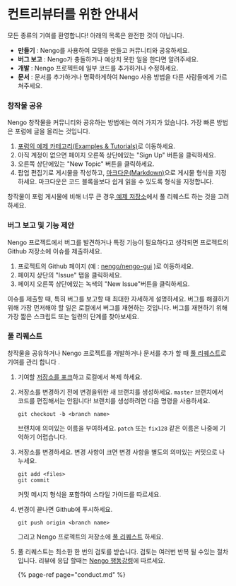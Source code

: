 # 컨트리뷰터를 위한 안내서

모든 종류의 기여를 환영합니다! 아래의 목록은 완전한 것이 아닙니다.

* **만들기** : Nengo를 사용하여 모델을 만들고 커뮤니티와 공유하세요.
* **버그 보고** : Nengo가 충돌하거나 예상치 못한 일을 한다면 알려주세요.
* **개발** : Nengo 프로젝트에 일부 코드를 추가하거나 수정하세요.
* **문서** : 문서를 추가하거나 명확하게하여 Nengo 사용 방법을 다른 사람들에게 가르쳐주세요.

### 창작물 공유

Nengo 창작물을 커뮤니티와 공유하는 방법에는 여러 가지가 있습니다. 가장 빠른 방법은 포럼에 글을 올리는 것입니다.

1. [포럼의 예제 카테고리\(Examples & Tutorials\)](https://forum.nengo.ai/c/examples-tutorials)로 이동하세요.
2. 아직 계정이 없으면 페이지 오른쪽 상단에있는 "Sign Up" 버튼을 클릭하세요.
3. 오른쪽 상단에있는 "New Topic" 버튼을 클릭하세요.
4. 팝업 편집기로 게시물을 작성하고, [마크다운\(Markdown\)](https://commonmark.org/help/)으로 게시물 형식을 지정하세요. 마크다운은 코드 블록을보다 쉽게 ​​읽을 수 있도록 형식을 지정합니다.

창작물이 포럼 게시물에 비해 너무 큰 경우[ 예제 저장소](https://github.com/nengo/nengo-examples)에서 풀 리퀘스트 하는 것을 고려하세요.

### 버그 보고 및 기능 제안

Nengo 프로젝트에서 버그를 발견하거나 특정 기능이 필요하다고 생각되면 프로젝트의 Github 저장소에 이슈를 제출하세요.

1. 프로젝트의 Github 페이지 \(예 : [nengo/nengo-gui](https://github.com/nengo/nengo-gui) \)로 이동하세요.
2. 페이지 상단의 "Issue" 탭을 클릭하세요.
3. 페이지 오른쪽 상단에있는 녹색의 "New Issue"버튼을 클릭하세요.

이슈를 제출할 때, 특히 버그를 보고할 때 최대한 자세하게 설명하세요. 버그를 해결하기 위해 가장 먼저해야 할 일은 로컬에서 버그를 재현하는 것입니다. 버그를 재현하기 위해 가장 짧은 스크립트 또는 일련의 단계를 찾아보세요.

### 풀 리퀘스트

창작물을 공유하거나 Nengo 프로젝트를 개발하거나 문서를 추가 할 때 [풀 리퀘스트](https://help.github.com/en/github/collaborating-with-issues-and-pull-requests/about-pull-requests)로 기여를 관리 합니다 .

1. 기여할 [저장소를 포크](https://help.github.com/en/github/getting-started-with-github/fork-a-repo)하고 로컬에서 복제 하세요.

2. 저장소를 변경하기 전에 변경을위한 새 브랜치를 생성하세요. `master` 브랜치에서 코드를 편집해서는 안됩니다! 브랜치를 생성하려면 다음 명령을 사용하세요.

   ```text
   git checkout -b <branch name>
   ```

   브랜치에 의미있는 이름을 부여하세요. `patch` 또는 `fix128` 같은 이름은 나중에 기억하기 어렵습니다.

3. 저장소를 변경하세요. 변경 사항이 크면 변경 사항을 별도의 의미있는 커밋으로 나누세요.

   ```text
   git add <files>
   git commit
   ```

   커밋 메시지 형식을 포함하여 스타일 가이드를 따르세요.

4. 변경이 끝나면 Github에 푸시하세요.

   ```text
   git push origin <branch name>
   ```

   그리고 Nengo 프로젝트의 저장소에 [풀 리퀘스트](https://help.github.com/en/github/collaborating-with-issues-and-pull-requests/creating-a-pull-request) 하세요.

5. 풀 리퀘스트는 최소한 한 번의 검토를 받습니다. 검토는 여러번 반복 될 수있는 절차입니다. 리뷰에 응답 할때는 [Nengo 행동강령](https://app.gitbook.com/@nengokr/s/nengo_kr/contributing-to-nengo/contributing/conduct)에 따르세요.

   {% page-ref page="conduct.md" %}

